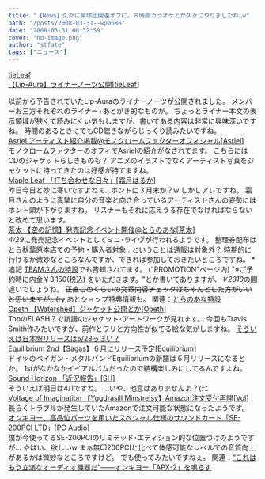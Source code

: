 ```yaml
---
title: "【News】久々に某球団関連オフに。８時間カラオケとか久々にやりましたね…w"
path: "/posts/2008-03-31--wp0686"
date: "2008-03-31 00:32:59"
cover: "no-image.png"
author: "stfate"
tags: ["ニュース"]
---
```


<style type="text/css">
<!--
p {white-space: pre-wrap};
-->
</style>

<a class="topics" href="http://tieleaf.net/" target="_blank">tieLeaf 【Lip-Aura】ライナーノーツ公開</a><span class="junre">[<a href="" target="_blank">tieLeaf</a>]</span>
<div class="news">以前から予告されていたLip-Auraのライナーノーツが公開されました。
メンバーお三方それぞれのライナー+あとがき的なものが。
ちょっとライナー本文の表示領域が狭くて読みにくい気もしますが、書いてある内容は非常に興味深いですね。
時間のあるときにでもCD聴きながらじっくり読みたいですね。</div>
<a class="topics" href="http://www.monochro.tv/news.html" target="_blank">Asriel アーティスト紹介掲載@モノクロームファクターオフィシャル</a><span class="junre">[<a href="http://www.asriel.jp/m/" target="_blank">Asriel</a>]</span>
<div class="news"><a href="http://www.monochro.tv/" target="_blank">モノクロームファクターのオフィ</a>でAsrielの紹介がなされてます。
<a href="http://journal.mycom.co.jp/news/2008/03/28/041/index.html" target="_blank">こちら</a>にはCDのジャケットらしきものも？
アニメのイラストでなくアーティスト写真をジャケットに持ってきたのは好感が持てますね。</div>
<a class="topics" href="http://shimotsukin.jugem.jp/" target="_blank">Maple Leaf 「打ち合わせな日々」</a><span class="junre">[<a href="http://shimotsukin.com/" target="_blank">霜月はるか</a>]</span>
<div class="news">昨日今日と妙に寒いですよねぇ…ホントに３月末か？w
しかしアレですね。
霜月さんのように真摯に自分の音楽と向き合っているアーティストさんの姿勢にはホント頭が下がりますね。
リスナーもそれに応えうる存在でなければならないと改めて思います。</div>
<a class="topics" href="http://www.team-e.co.jp/soranokioku/" target="_blank">茶太 【空の記憶】発売記念イベント開催@とらのあな</a><span class="junre">[<a href="http://chata.moo.jp/" target="_blank">茶太</a>]</span>
<div class="news"><em>4/29</em>に発売記念イベントとしてミニ･ライヴが行われるようです。
整理券配布はとら秋葉原本店での予約・購入者対象…ということは通販は対象外？
時期的に行けるか微妙なところなんですが、できれば参加しておきたいところですね。
*追記
<a href="http://www.team-e.co.jp/soranokioku/" target="_blank">TEAMさんの特設</a>でも告知されてます。
("PROMOTION"ページ内)
"※ご予約時に内金￥3,150(税込) をいただきます。"とか書いてありますが、<em>￥2310</em>の間違いでしょうね。
<del>正直このくらいの文章内容チェックはちゃんとした方がいいと思いますが…(ry</del>
あとショップ特典情報も。
関連：<a href="http://www.toranoana.jp/shop/080429_cha/" target="_blank">とらのあな特設</a></div>
<a class="topics" href="http://www.opeth.com/" target="_blank">Opeth 【Watershed】ジャケット公開とか</a><span class="junre">[<a href="http://www.opeth.com/" target="_blank">Opeth</a>]</span>
<div class="news">TopのFLASH？で新譜のジャケット･アートワークが見れます。
今回もTravis Smith作みたいですが、前作とワリと方向性が似てる絵な気がしますね。
<a href="http://www.amazon.co.jp/o/ASIN/B0015DMNS8/250-1294386-5113838?SubscriptionId=0ZZ51W51PSHKTDFA9002" target="_blank">そういえば日本盤リリースは5/28っぽい？</a></div>
<a class="topics" href="http://equilibrium-metal.de/en/" target="_blank">Equilibrium 2nd【Sagas】６月にリリース予定</a><span class="junre">[<a href="http://equilibrium-metal.de/en/" target="_blank">Equilibrium</a>]</span>
<div class="news">ドイツのペイガン・メタルバンドEquilibriumの新譜は６月リリースになるとか。
1stがなかなかイイアルバムだったので結構楽しみにしてるんですよね。</div>
<a class="topics" href="http://sound-horizon.net/" target="_blank">Sound Horizon 「近況報告」</a><span class="junre">[<a href="http://sound-horizon.net/" target="_blank">SH</a>]</span>
<div class="news">そういえば明日は4/1ですね。
…いや、他意はありませんよ？(ﾅﾆ</div>
<a class="topics" href="http://www.voltagenation.com/emb/index.html" target="_blank">Voltage of Imagination 【Yggdrasill Minstrelsy】Amazon注文受付再開</a><span class="junre">[<a href="http://www.voltagenation.com/emb/index.html" target="_blank">VoI</a>]</span>
<div class="news">長らくトラブルが発生していたAmazonで注文可能な状態になったようです。</div>
<a class="topics" href="http://plusd.itmedia.co.jp/pcuser/articles/0803/31/news059.html" target="_blank">オンキヨー、高品位パーツを用いたスペシャル仕様のサウンドカード「SE-200PCI LTD」</a><span class="junre">[<a href="" target="_blank">PC Audio</a>]</span>
<div class="news">僕が今使ってるSE-200PCIのリミテッド･エディション的な位置づけのようですが…
やばい、欲しいw
まぁ無印200PCIと比べて体感可能なレベルでの音質向上があるかは微妙なところですけど。
でも使ってみたいですねぇ。
関連：<a href="http://plusd.itmedia.co.jp/pcuser/articles/0803/31/news070.html" target="_blank">“これはもう立派なオーディオ機器だ”――オンキヨー「APX-2」を鳴らす</a></div>
